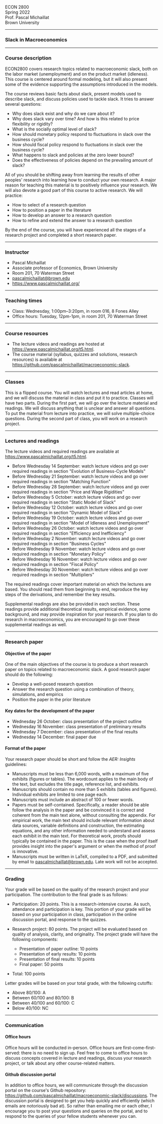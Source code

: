 ECON 2800  
Spring 2022  
Prof. Pascal Michaillat  
Brown University

---

### Slack in Macroeconomics

---

### Course description

ECON2800 covers research topics related to macroeconomic slack, both on the labor market (unemployment) and on the product market (idleness). This course is centered around formal modeling, but it will also present some of the evidence supporting the assumptions introduced in the models.

The course reviews basic facts about slack, present models used to describe slack, and discuss policies used to tackle slack. It tries to answer several questions: 

+ Why does slack exist and why do we care about it?
+ Why does slack vary over time? And how is this related to price flexibility or rigidity?
+ What is the socially optimal level of slack?
+ How should monetary policy respond to fluctuations in slack over the business cycle?
+ How should fiscal policy respond to fluctuations in slack over the business cycle?
+ What happens to slack and policies at the zero lower bound?
+ Does the effectiveness of policies depend on the prevailing amount of slack?

All of you should be shifting away from learning the results of other peoples' research into learning how to conduct your own research. A major reason for teaching this material is to positively influence your research. We will also devote a good part of this course to active research. We will practice:

+ How to select of a research question
+ How to position a paper in the literature
+ How to develop an answer to a research question
+ How to refine and extend the answer to a research question

By the end of the course, you will have experienced all the stages of a research project and completed a short research paper.

---

### Instructor

+ Pascal Michaillat
+ Associate professor of Economics, Brown University
+ Room 201, 70 Waterman Street
+ pascalmichaillat@brown.edu
+ https://www.pascalmichaillat.org/

---

### Teaching times

+ Class: Wednesday, 1:00pm–3:20pm, in room 016, 8 Fones Alley
+ Office hours: Tuesday, 12pm-1pm, in room 201, 70 Waterman Street

---

### Course resources

+ The lecture videos and readings are hosted at https://www.pascalmichaillat.org/t5.html.
+ The course material (syllabus, quizzes and solutions, research resources) is available at https://github.com/pascalmichaillat/macroeconomic-slack. 

---

### Classes

This is a flipped course. You will watch lectures and read articles at home, and we will discuss the material in class and put it to practice.  Classes will have two parts. During the first part, we will go over the lecture material and readings. We will discuss anything that is unclear and answer all questions. To put the material from lecture into practice, we will solve multiple-choice questions. During the second part of class, you will work on a research project.

---

### Lectures and readings

The lecture videos and required readings are available at https://www.pascalmichaillat.org/t5.html. 
  
+ Before Wednesday 14 September: watch lecture videos and go over required readings in section "Evolution of Business-Cycle Models"
+ Before Wednesday 21 September: watch lecture videos and go over required readings in section "Matching Function"
+ Before Wednesday 28 September: watch lecture videos and go over required readings in section "Price and Wage Rigidities"
+ Before Wednesday 5 October: watch lecture videos and go over required readings in section "Static Model of Slack"
+ Before Wednesday 12 October: watch lecture videos and go over required readings in section "Dynamic Model of Slack"
+ Before Wednesday 19 October: watch lecture videos and go over required readings in section "Model of Idleness and Unemployment"
+ Before Wednesday 26 October: watch lecture videos and go over required readings in section "Efficiency and Inefficiency"
+ Before Wednesday 2 November: watch lecture videos and go over required readings in section "Business Cycles"
+ Before Wednesday 9 November: watch lecture videos and go over required readings in section "Monetary Policy"
+ Before Wednesday 16 November: watch lecture videos and go over required readings in section "Fiscal Policy"
+ Before Wednesday 30 November: watch lecture videos and go over required readings in section "Multipliers"

The required readings cover important material on which the lectures are based. You should read them from beginning to end, reproduce the key steps of the derivations, and remember the key results. 

Supplemental readings are also be provided in each section. These readings provide additional theoretical results, empirical evidence, some background, and may provide inspiration for your research. If you plan to do research in macroeconomics, you are encouraged to go over these supplemental readings as well.


---

### Research paper

#### Objective of the paper

One of the main objectives of the course is to produce a short research paper on topics related to macroeconomic slack. A good research paper should do the following:

+ Develop a well-posed research question
+ Answer the research question using a combination of theory, simulations, and empirics
+ Position the paper in the prior literature

#### Key dates for the development of the paper

+ Wednesday 26 October: class presentation of the project outline
+ Wednesday 16 November: class presentation of preliminary results
+ Wednesday 7 December: class presentation of the final results
+ Wednesday 14 December: final paper due

#### Format of the paper

Your research paper should be short and follow the *AER: Insights* guidelines:

+ Manuscripts must be less than 6,000 words, with a maximum of five exhibits (figures or tables). The wordcount applies to the main body of the text, but excludes the title page, reference list, and exhibits.
+ Manuscripts should contain no more than 5 exhibits (tables and figures). Individual exhibits are limited to one page each.
+ Manuscripts must include an abstract of 100 or fewer words.
+ Papers must be self-contained. Specifically, a reader should be able follow the analysis in the paper and be convinced it is correct and coherent from the main text alone, without consulting the appendix. For empirical work, the main text should include relevant information about data sources, variable definitions and construction, the estimating equations, and any other information needed to understand and assess each exhibit in the main text. For theoretical work, proofs should typically be contained in the paper. This is the case when the proof itself provides insight into the paper's argument or when the method of proof is innovative.
+ Manuscripts must be written in LaTeX, compiled to a PDF, and submitted by email to pascalmichaillat@brown.edu. Late work will not be accepted. 


---

### Grading

Your grade will be based on the quality of the research project and your participation. The contribution to the final grade is as follows:

+ Participation: 20 points. This is a research-intensive course. As such, attendance and participation is key. This portion of your grade will be based on your participation in class, participation in the online discussion portal, and response to the quizzes.
+ Research project: 80 points. The project will be evaluated based on quality of analysis, clarity, and originality. The project grade will have the following components:

    - Presentation of paper outline: 10 points
    - Presentation of early results: 10 points
    - Presentation of final results: 10 points
    - Final paper: 50 points

+ Total: 100 points

Letter grades will be based on your total grade, with the following cutoffs:

+ Above 80/100:  A
+ Between 60/100 and 80/100: B
+ Between 40/100 and 60/100: C
+ Below 40/100: NC

---

### Communication

#### Office hours

Office hours will be conducted in-person. Office hours are first-come-first-served: there is no need to sign up. Feel free to come to office hours to discuss concepts covered in lecture and readings, discuss your research project, or talk about any other course-related matters.

#### Github discussion portal

In addition to office hours, we will communicate through the discussion portal on the course's Github repository: https://github.com/pascalmichaillat/macroeconomic-slack/discussions. The discussion portal is designed to get you help quickly and efficiently (which emails are notoriously bad at). So rather than emailing me or each other, I encourage you to post your questions and queries on the portal, and to respond to the queries of your fellow students whenever you can.
